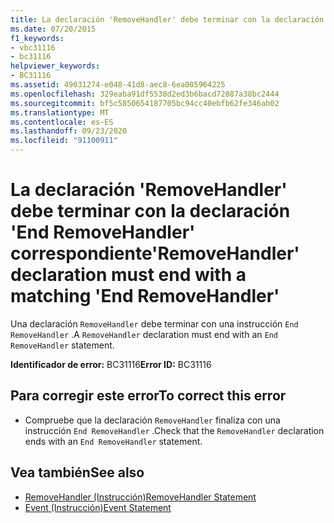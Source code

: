 ```yaml
---
title: La declaración 'RemoveHandler' debe terminar con la declaración 'End RemoveHandler' correspondiente
ms.date: 07/20/2015
f1_keywords:
- vbc31116
- bc31116
helpviewer_keywords:
- BC31116
ms.assetid: 49031274-e048-41d8-aec8-6ea005964225
ms.openlocfilehash: 329eaba91df5538d2ed3b6bacd72887a38bc2444
ms.sourcegitcommit: bf5c5850654187705bc94cc40ebfb62fe346ab02
ms.translationtype: MT
ms.contentlocale: es-ES
ms.lasthandoff: 09/23/2020
ms.locfileid: "91100911"
---
```

# <a name="removehandler-declaration-must-end-with-a-matching-end-removehandler"></a><span data-ttu-id="3af08-102">La declaración 'RemoveHandler' debe terminar con la declaración 'End RemoveHandler' correspondiente</span><span class="sxs-lookup"><span data-stu-id="3af08-102">'RemoveHandler' declaration must end with a matching 'End RemoveHandler'</span></span>

<span data-ttu-id="3af08-103">Una declaración `RemoveHandler` debe terminar con una instrucción `End RemoveHandler` .</span><span class="sxs-lookup"><span data-stu-id="3af08-103">A `RemoveHandler` declaration must end with an `End RemoveHandler` statement.</span></span>  
  
 <span data-ttu-id="3af08-104">**Identificador de error:** BC31116</span><span class="sxs-lookup"><span data-stu-id="3af08-104">**Error ID:** BC31116</span></span>  
  
## <a name="to-correct-this-error"></a><span data-ttu-id="3af08-105">Para corregir este error</span><span class="sxs-lookup"><span data-stu-id="3af08-105">To correct this error</span></span>  
  
- <span data-ttu-id="3af08-106">Compruebe que la declaración `RemoveHandler` finaliza con una instrucción `End RemoveHandler` .</span><span class="sxs-lookup"><span data-stu-id="3af08-106">Check that the `RemoveHandler` declaration ends with an `End RemoveHandler` statement.</span></span>  
  
## <a name="see-also"></a><span data-ttu-id="3af08-107">Vea también</span><span class="sxs-lookup"><span data-stu-id="3af08-107">See also</span></span>

- [<span data-ttu-id="3af08-108">RemoveHandler (Instrucción)</span><span class="sxs-lookup"><span data-stu-id="3af08-108">RemoveHandler Statement</span></span>](../language-reference/statements/removehandler-statement.md)
- [<span data-ttu-id="3af08-109">Event (Instrucción)</span><span class="sxs-lookup"><span data-stu-id="3af08-109">Event Statement</span></span>](../language-reference/statements/event-statement.md)
